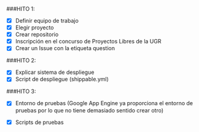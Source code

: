 ###HITO 1:

- [X] Definir equipo de trabajo
- [X] Elegir proyecto
- [X] Crear repositorio
- [X] Inscripción en el concurso de Proyectos Libres de la UGR
- [X] Crear un Issue con la etiqueta question
 
###HITO 2:
- [X] Explicar sistema de despliegue
- [X] Script de despliegue (shippable.yml)

###HITO 3:
- [X] Entorno de pruebas (Google App Engine ya proporciona el entorno de pruebas por lo que no tiene demasiado sentido crear otro)
- [X] Scripts de pruebas 
 
